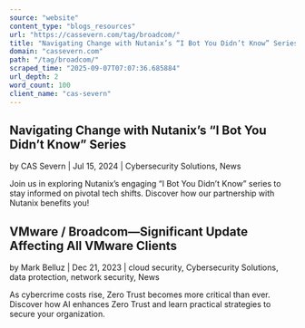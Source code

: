 ```yaml
---
source: "website"
content_type: "blogs_resources"
url: "https://cassevern.com/tag/broadcom/"
title: "Navigating Change with Nutanix’s “I Bot You Didn’t Know” Series"
domain: "cassevern.com"
path: "/tag/broadcom/"
scraped_time: "2025-09-07T07:07:36.685884"
url_depth: 2
word_count: 100
client_name: "cas-severn"
---
```


## Navigating Change with Nutanix’s “I Bot You Didn’t Know” Series

by CAS Severn | Jul 15, 2024 | Cybersecurity Solutions, News

Join us in exploring Nutanix’s engaging “I Bot You Didn’t Know” series to stay informed on pivotal tech shifts. Discover how our partnership with Nutanix benefits you!

## VMware / Broadcom—Significant Update Affecting All VMware Clients

by Mark Belluz | Dec 21, 2023 | cloud security, Cybersecurity Solutions, data protection, network security, News

As cybercrime costs rise, Zero Trust becomes more critical than ever. Discover how AI enhances Zero Trust and learn practical strategies to secure your organization.